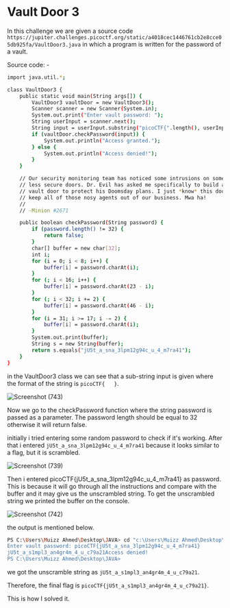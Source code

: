 # Vault Door 3

In this challenge we are given a source code `https://jupiter.challenges.picoctf.org/static/a4018cec1446761cb2e8cce05db925fa/VaultDoor3.java`
in which a program is written for the password of a vault.

Source code: -
```bash
import java.util.*;

class VaultDoor3 {
    public static void main(String args[]) {
        VaultDoor3 vaultDoor = new VaultDoor3();
        Scanner scanner = new Scanner(System.in);
        System.out.print("Enter vault password: ");
        String userInput = scanner.next();
        String input = userInput.substring("picoCTF{".length(), userInput.length() - 1);
        if (vaultDoor.checkPassword(input)) {
            System.out.println("Access granted.");
        } else {
            System.out.println("Access denied!");
        }
    }

    // Our security monitoring team has noticed some intrusions on some of the
    // less secure doors. Dr. Evil has asked me specifically to build a stronger
    // vault door to protect his Doomsday plans. I just *know* this door will
    // keep all of those nosy agents out of our business. Mwa ha!
    //
    // -Minion #2671

    public boolean checkPassword(String password) {
        if (password.length() != 32) {
            return false;
        }
        char[] buffer = new char[32];
        int i;
        for (i = 0; i < 8; i++) {
            buffer[i] = password.charAt(i);
        }
        for (; i < 16; i++) {
            buffer[i] = password.charAt(23 - i); 
        }
        for (; i < 32; i += 2) {
            buffer[i] = password.charAt(46 - i); 
        }
        for (i = 31; i >= 17; i -= 2) {
            buffer[i] = password.charAt(i); 
        }
        System.out.print(buffer);
        String s = new String(buffer);
        return s.equals("jU5t_a_sna_3lpm12g94c_u_4_m7ra41");
    }
}
```

in the VaultDoor3 class we can see that a sub-string input is given where the format of the string is `picoCTF{   }`. 

![Screenshot (743)](https://github.com/user-attachments/assets/81e56b7b-db55-4f4b-81e9-ffc72b25be41)


Now we go to the checkPassword function where the string password is passed as a parameter.
The password length should be equal to 32 otherwise it will return false.

initially i tried entering some random password to check if it's working.
After that i entered `jU5t_a_sna_3lpm12g94c_u_4_m7ra41` because it looks similar to a flag, but it is scrambled.

![Screenshot (739)](https://github.com/user-attachments/assets/33a7a09d-cf3b-44ad-a725-51e41283c2d1)

Then i entered picoCTF{jU5t_a_sna_3lpm12g94c_u_4_m7ra41} as password. This is because it will go through all the instructions and compare with the buffer
and it may give us the unscrambled string.
To get the unscrambled string we printed the buffer on the console.

![Screenshot (742)](https://github.com/user-attachments/assets/ebcc2354-6b5d-45de-938b-c4c5b6814f39)

the output is mentioned below.
```bash
PS C:\Users\Muizz Ahmed\Desktop\JAVA> cd "c:\Users\Muizz Ahmed\Desktop\JAVA\" ; if ($?) { javac VaultDoor3.java } ; if ($?) { java VaultDoor3 }
Enter vault password: picoCTF{jU5t_a_sna_3lpm12g94c_u_4_m7ra41}
jU5t_a_s1mpl3_an4gr4m_4_u_c79a21Access denied!
PS C:\Users\Muizz Ahmed\Desktop\JAVA>
```
we got the unscramble string as `jU5t_a_s1mpl3_an4gr4m_4_u_c79a21`.

Therefore, the final flag is `picoCTF{jU5t_a_s1mpl3_an4gr4m_4_u_c79a21}`.

This is how I solved it.
